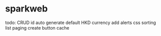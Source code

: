 # sparkweb


todo:
CRUD
id auto generate
default HKD currency
add alerts css
sorting
list paging
create button
cache
